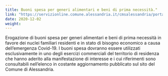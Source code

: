 ```yaml
---
title: Buoni spesa per generi alimentari e beni di prima necessità."
link: "https://servizionline.comune.alessandria.it/cmsalessandria/portale/contactcenter/istanzeonline.aspx?IDNODE&IDC=25&IDR&CW=SESO&fbclid=IwAR3BDt9ksN0CNNGGrn72Vdd09wgZ5FcnoBUz3LpkNBFr07UJga3Opaw8tZk"
date: 2020-12-02
weight: 
---
```


Erogazione di buoni spesa per  generi alimentari e beni di prima necessità  in favore dei nuclei familiari residenti e in stato di bisogno economico a causa dell’emergenza Covid-19.
I buoni spesa dovranno essere utilizzati esclusivamente in uno degli esercizi commerciali del territorio di residenza che hanno aderito alla manifestazione di interesse e i cui riferimenti sono consultabili nell’elenco in costante aggiornamento pubblicato sul sito del Comune di Alessandria.
